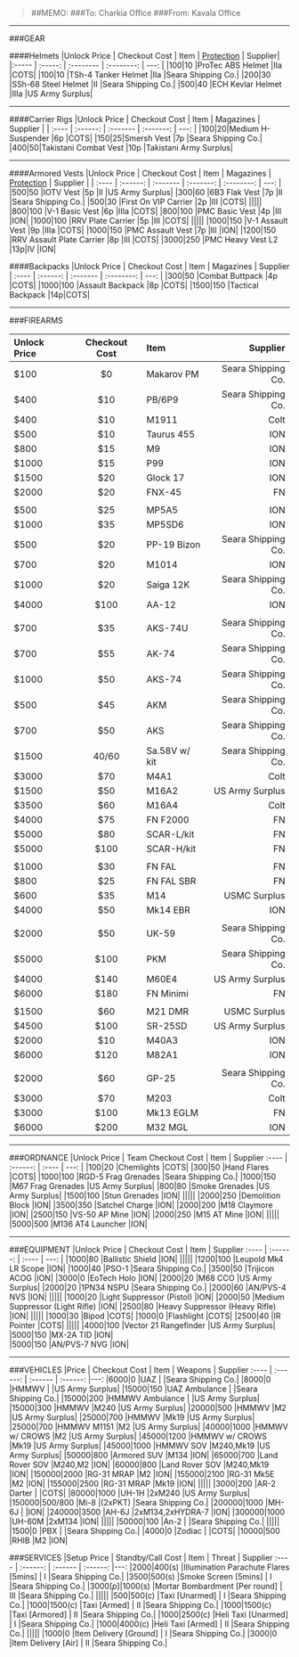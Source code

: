 > ##MEMO:
> ###To: Charkia Office
> ###From: Kavala Office

----------

###GEAR

####Helmets
|Unlock Price | Checkout Cost | Item   | [Protection](http://www.safeguardarmor.com/support/body-armor-protection-levels/) | Supplier|
|:----- | :-----:  | :-------- | :--------: | ---: |
|$100	|$10   |ProTec ABS Helmet 	    |IIa 	|COTS|
|$100	|$10   |TSh-4 Tanker Helmet 	    |IIa 	|Seara Shipping Co.|
|$200	|$30   |SSh-68 Steel Helmet   |II 	|Seara Shipping Co.|
|$500	|$40   |ECH Kevlar Helmet	  |IIIa	|US Army Surplus|

***

####Carrier Rigs
|Unlock Price | Checkout Cost | Item     | Magazines | Supplier |
| :---- | :------: | :------- | :-------: | ---: |
|$100	|$20|Medium H-Suspender	  |6p	|COTS|
|$150	|$25|Smersh Vest	  |7p	|Seara Shipping Co.|
|$400	|$50|Takistani Combat Vest	  |10p	|Takistani Army Surplus|

***

####Armored Vests
|Unlock Price | Checkout Cost  | Item | Magazines | [Protection](http://www.safeguardarmor.com/support/body-armor-protection-levels/) | Supplier |
| :---- | :------: | :------- | :-------: | :--------: | ---: |
|$500	  |$50  |IOTV Vest		               	|5p	|II	  |US Army Surplus|
|$300	  |$60  |6B3 Flak Vest		               	|7p	|II	  |Seara Shipping Co.|
|$500   |$30   |First On VIP Carrier       |2p |III   |COTS|
|||||
|$800	  |$100  |V-1 Basic Vest		          	|6p	|IIIa	|COTS|
|$800	  |$100  |PMC Basic Vest		        	|4p	|III	|ION|
|$1000	  |$100  |RRV Plate Carrier        	|5p	|III  |COTS|
|||||
|$1000 	|$150  |V-1 Assault Vest	         	|9p	|IIIa	|COTS|
|$1000  |$150  |PMC Assault Vest	        	|7p	|III	|ION|
|$1200	|$150  |RRV Assault Plate Carrier	|8p	|III 	|COTS|
|$3000  |$250 |PMC Heavy Vest L2          |13p|IV   |ION|

####Backpacks
|Unlock Price | Checkout Cost    | Item     | Magazines  | Supplier
| :---- | :------: | :------- | :--------: | ---: |
|$300	|$50  |Combat Buttpack     	|4p	|COTS|
|$1000	|$100  |Assault Backpack	 |8p	|COTS|
|$1500 	|$150  |Tactical Backpack    |14p|COTS|

***

###FIREARMS

|Unlock Price | Checkout Cost      | Item     | Supplier
| :---- | :------: | :------- | ---: |
|$100   |$0  |Makarov PM   |Seara Shipping Co.|
|$400   |$10  |PB/6P9     |Seara Shipping Co.|
|$400   |$10  |M1911      |Colt|
|$500   |$10  |Taurus 455 |ION|
|$800   |$15  |M9        |ION|
|$1000   |$15  |P99        |ION|
|$1500   |$20  |Glock 17   |ION|
|$2000  |$20  |FNX-45     |FN|
||||
|$500	  |$25  |MP5A5			|ION|
|$1000   |$35  |MP5SD6     |ION|
|$500   |$20  |PP-19 Bizon  |Seara Shipping Co.|
|$700	  |$20 |M1014			|ION|
|$1000   |$20  |Saiga 12K  |Seara Shipping Co.|
|$4000  |$100  |AA-12      |ION|
||||
|$700   |$35  |AKS-74U    |Seara Shipping Co.|
|$700   |$55  |AK-74      |Seara Shipping Co.|
|$1000   |$50  |AKS-74     |Seara Shipping Co.|  
|$500   |$45  |AKM        |Seara Shipping Co.|
|$700   |$50  |AKS        |Seara Shipping Co.|
|$1500   |$40/$60  |Sa.58V w/ kit     |Seara Shipping Co.|
|$3000 	|$70  |M4A1			|Colt|
|$1500	|$50  |M16A2			|US Army Surplus|
|$3500	|$60  |M16A4			|Colt|
|$4000  |$75  |FN F2000       |FN|
|$5000  |$80  |SCAR-L/kit |FN|
|$5000  |$100  |SCAR-H/kit |FN|
||||
|$1000	|$30  |FN FAL			    |FN|
|$800	  |$25  |FN FAL SBR	  	|FN|
|$600 	|$35  |M14		      	|USMC Surplus|
|$4000  |$50  |Mk14 EBR       |ION|
||||
|$2000  |$50  |UK-59          |Seara Shipping Co.|
|$5000  |$100  |PKM           |Seara Shipping Co.|
|$4000  |$140  |M60E4          |US Army Surplus|
|$6000	|$180  |FN Minimi	  	|FN|
||||
|$1500	|$60  |M21 DMR		|USMC Surplus|
|$4500  |$100  |SR-25SD      |US Army Surplus|
|$2000	|$10  |M40A3			|ION|
|$6000  |$120 |M82A1      |ION|
||||
|$2000  |$60  |GP-25              |Seara Shipping Co.|
|$3000  |$70 |M203               |Colt|
|$3000  |$100 |Mk13 EGLM          |FN|
|$6000  |$200 |M32 MGL            |ION|

***

###ORDNANCE
|Unlock Price | Team Checkout Cost      | Item     | Supplier
:---- | :------: | :---- | ---: |
|$100    |$20   |Chemlights             |COTS|
|$300   |$50  |Hand Flares           |COTS|
|$1000   |$100   |RGD-5 Frag Grenades  |Seara Shipping Co.|
|$1000   |$150  |M67 Frag Grenades     |US Army Surplus|
|$800   |$80  |Smoke Grenades          |US Army Surplus|
|$1500   |$100  |Stun Grenades          |ION|
|||||
|$2000  |$250  |Demolition Block        |ION|
|$3500  |$350  |Satchel Charge        |ION|
|$2000  |$200  |M18 Claymore        |ION|
|$2500  |$150  |VS-50 AP Mine        |ION|
|$2000  |$250  |M15 AT Mine          |ION|
|||||
|$5000	|$500 |M136 AT4 Launcher	|ION|

***

###EQUIPMENT
|Unlock Price | Checkout Cost      | Item     | Supplier
:---- | :------: | :---- | ---: |
|$1000  |$80 |Ballistic Shield       |ION|
|||||
|$1200	|$100 |Leupold Mk4 LR Scope	  |ION|
|$1000	|$40 |PSO-1	              	|Seara Shipping Co.|
|$3500	|$50 |Trijicon ACOG	      	|ION|
|$3000	|$0 |EoTech Holo		        |ION|
|$2000	|$20 |M68 CCO	            	|US Army Surplus|
|$2000	|$20 |1PN34 NSPU 	          	|Seara Shipping Co.|
|$2000	|$60 |AN/PVS-4 NVS	        	|ION|
|||||
|$1000  |$20  |Light Suppressor (Pistol)  |ION|
|$2000  |$50  |Medium Suppressor (Light Rifle)  |ION|
|$2500  |$80  |Heavy Suppressor (Heavy Rifle)  |ION|
|||||
|$1000  |$30  |Bipod  |COTS|
|$1000  |$0  |Flashlight  |COTS|
|$2500  |$40  |IR Pointer  |COTS|
|||||
|$4000  |$100 |Vector 21 Rangefinder  |US Army Surplus|
|$5000  |$150 |MX-2A TID              |ION|           
|$5000	|$150 |AN/PVS-7 NVG	         	|ION|

***

###VEHICLES
|Price | Checkout Cost      | Item   | Weapons  | Supplier
:---- | :------: | :------ | :------: |---:
|$6000    |$0     |UAZ             |             |Seara Shipping Co.|
|$8000    |$0     |HMMWV             |             |US Army Surplus|
|$15000    |$150     |UAZ Ambulance             |             |Seara Shipping Co.|
|$15000   |$200  |HMMWV Ambulance  |             |US Army Surplus|
|$15000   |$300  |HMMWV            |M240         |US Army Surplus|
|$20000   |$500  |HMMWV            |M2           |US Army Surplus|
|$25000   |$700  |HMMWV            |Mk19         |US Army Surplus|
|$25000   |$700  |HMMWV M1151      |M2           |US Army Surplus|
|$40000   |$1000  |HMMWV w/ CROWS   |M2           |US Army Surplus|
|$45000   |$1200  |HMMWV w/ CROWS   |Mk19         |US Army Surplus|
|$45000   |$1000  |HMMWV SOV        |M240,Mk19    |US Army Surplus|
|$50000   |$800  |Armored SUV      |M134        |ION|
|$65000	  |$700  |Land Rover SOV   |M240,M2		  |ION|
|$60000	  |$800  |Land Rover SOV   |M240,Mk19		|ION|
|$150000  |$2000  |RG-31 MRAP       |M2           |ION|
|$155000  |$2100  |RG-31 Mk5E       |M2           |ION|
|$155000  |$2500  |RG-31 MRAP       |Mk19         |ION|
|||||
|$3000    |$200  |AR-2 Darter      |                     |COTS|
|$80000  |$1000  |UH-1H          |2xM240               |US Army Surplus|
|$150000  |$500/800  |Mi-8            |(2xPKT)            |Seara Shipping Co.|
|$200000  |$1000  |MH-6J            |                    |ION|
|$240000  |$3500  |AH-6J            |2xM134,2xHYDRA-7    |ION|
|$300000  |$1000  |UH-60M            |2xM134             |ION|
|||||
|$50000  |$100  |An-2           |            |Seara Shipping Co.|
|||||
|$1500    |$0  |PBX           |             |Seara Shipping Co.|
|$4000    |$0  |Zodiac           |             |COTS|
|$10000   |$500  |RHIB             |M2           |ION|


###SERVICES
|Setup Price | Standby/Call Cost    | Item   | Threat  | Supplier
:---- | :------: | :------ | :------: |---:
|$2000    |$400(s)  |Illumination Parachute Flares [5mins]     | I                |Seara Shipping Co.|
|$3500    |$500(s)  |Smoke Screen [5mins]     | I                |Seara Shipping Co.|
|$3000[p]    |$1000(s)  |Mortar Bombardment [Per round]   | III              |Seara Shipping Co.|
|||||
|$500    |$500(c)  |Taxi [Unarmed]  | I            |Seara Shipping Co.|
|$1000    |$1500(c)  |Taxi [Armed]  | II            |Seara Shipping Co.|
|$1000    |$1500(c) |Taxi [Armored]  | II            |Seara Shipping Co.|
|$1000    |$2500(c)  |Heli Taxi [Unarmed] | I            |Seara Shipping Co.|
|$1000    |$4000(c)  |Heli Taxi [Armed] | II            |Seara Shipping Co.|
|||||
|$1000    |$0  |Item Delivery [Ground] | I            |Seara Shipping Co.|
|$3000    |$0  |Item Delivery [Air] | II            |Seara Shipping Co.|
